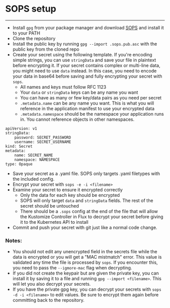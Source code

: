 # SOPS setup
---

- Install `gpg` from your package manager and download [SOPS](https://github.com/mozilla/sops/releases/tag/v3.7.3) and install it to your PATH
- Clone the repository
- Install the public key by running `gpg --import .sops.pub.asc` with the public key from the cloned repo
- Create your secret using the following template. If you're encoding simple strings, you can use `stringData` and save your file in plaintext before encrypting it. If your secret contains complex or multi-line data, you might need to use `data` instead. In this case, you need to encode your data in base64 before saving and fully encrypting your secret with `sops`.
  - All names and keys must follow RFC 1123
  - Your `data` or `stringData` keys can be any name you want
  - You can have as many or few key/data pairs as you need per secret
  - `.metadata.name` can be any name you want. This is what you will reference in the application manifest to use your encrypted data
  - `.metadata.namespace` should be the namespace your application runs in. You cannot reference objects in other namespaces.
```
apiVersion: v1
stringData:
    password: SECRET_PASSWORD
    username: SECRET_USERNAME
kind: Secret
metadata:
    name: SECRET_NAME
    namespace: NAMESPACE
type: Opaque
```
- Save your secret as a .yaml file. SOPS only targets .yaml filetypes with the included config.
- Encrypt your secret with `sops -e -i <filename>`
- Examine your secret to ensure it encrypted correctly
  - Only the data for each key should be encrypted
  - SOPS will only target `data` and `stringData` fields. The rest of the secret should be untouched
  - There should be a `.sops` config at the end of the file that will allow the Kustomize Controller in Flux to decrypt your secret before giving it to the Kubernetes API to install
- Commit and push your secret with git just like a normal code change.

### Notes: 
- You should not edit any unencrypted field in the secrets file while the data is encrypted or you will get a "MAC mistmatch" error. This value is validated any time the file is processed by `sops`. If you encounter this, you need to pass the `--igmore-mac` flag when decrypting.
- If you did not create the keypair but are given the private key, you can install it by saving it to a file and running `gpg --import <filename>`. This will let you also decrypt your secrets.
- If you have the private gpg key, you can decrypt your secrets with `sops -d -i <filename>` to edit values. Be sure to encrypt them again before committing back to the repository.
